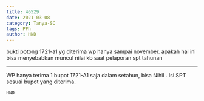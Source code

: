 ```yaml
---
title: 46529
date: 2021-03-08
category: Tanya-SC
tags: PPh
author: HND
---
```


bukti potong 1721-a1 yg diterima wp hanya sampai november. apakah hal ini bisa menyebabkan muncul nilai kb saat pelaporan spt tahunan

---

WP hanya terima 1 bupot 1721-A1 saja dalam setahun, bisa Nihil . Isi SPT sesuai bupot yang diterima.

`HND`
